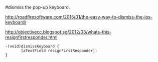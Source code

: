 #dismiss the pop-up keyboard.

http://roadfiresoftware.com/2015/01/the-easy-way-to-dismiss-the-ios-keyboard/

http://objectivecc.blogspot.sg/2012/03/whats-this-resignfirstresponder.html

	-(void)dismissKeyboard {
	       [aTextField resignFirstResponder];
	}